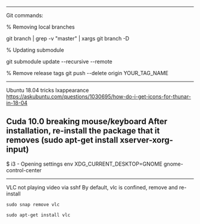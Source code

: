 

--------------------------------------------------
Git commands:

% Removing local branches

git branch | grep -v "master" | xargs git branch -D 

% Updating submodule

git submodule update --recursive --remote

% Remove release tags
git push --delete origin YOUR_TAG_NAME


--------------------------------------------------
Ubuntu 18.04 tricks
lxappearance
https://askubuntu.com/questions/1030695/how-do-i-get-icons-for-thunar-in-18-04

Cuda 10.0 breaking mouse/keyboard
After installation, re-install the package that it removes (sudo apt-get install xserver-xorg-input)
--------------------------------------------------
$ i3 - Opening settings
env XDG_CURRENT_DESKTOP=GNOME gnome-control-center

--------------------------------------------------
VLC not playing video via sshf
By default, vlc is confined, remove and re-install

```sudo snap remove vlc```

```sudo apt-get install vlc```

